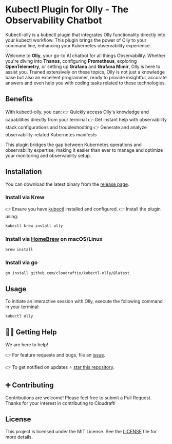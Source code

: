 # Kubectl Plugin for Olly - The Observability Chatbot

Kubectl-olly is a kubectl plugin that integrates Olly functionality directly into your kubectl workflow. This plugin brings the power of Olly to your command line, enhancing your Kubernetes observability experience.

Welcome to **Olly**, your go-to AI chatbot for all things Observability. Whether you're diving into **Thanos**, configuring **Prometheus**, exploring **OpenTelemetry**, or setting up **Grafana** and **Grafana Mimir**, Olly is here to assist you. Trained extensively on these topics, Olly is not just a knowledge base but also an excellent programmer, ready to provide insightful, accurate answers and even help you with coding tasks related to these technologies.

## Benefits

With kubectl-olly, you can:
👉 Quickly access Olly's knowledge and capabilities directly from your terminal
👉 Get instant help with observability stack configurations and troubleshooting
👉 Generate and analyze observability-related Kubernetes manifests

This plugin bridges the gap between Kubernetes operations and observability expertise, making it easier than ever to manage and optimize your monitoring and observability setup.

## Installation

You can download the latest binary from the [release page](https://github.com/cloudraftio/kubectl-olly/releases).

### Install via Krew

👉 Ensure you have [kubectl](https://kubernetes.io/docs/tasks/tools/#kubectl) installed and configured.
👉 Install the plugin using:
   ```bash
   kubectl krew install olly
   ```

### Install via [HomeBrew](https://brew.sh/) on macOS/Linux

```shell
brew install
```

### Install via go

```shell
go install github.com/cloudraftio/kubectl-olly/@latest
```

## Usage

To initiate an interactive session with Olly, execute the following command in your terminal:

```bash
kubectl olly
```

## 🙋‍♂️ Getting Help

We are here to help!

👉 For feature requests and bugs, file an [issue](https://github.com/cloudraftio/kubectl-olly/issues).

👉 To get notified on updates ⭐️ [star this repository](https://github.com/cloudraftio/kubectl-olly/stargazers).

## ➕ Contributing

Contributions are welcome! Please feel free to submit a Pull Request. Thanks for your interest in contributing to Cloudraft!

## License

This project is licensed under the MIT License. See the [LICENSE](LICENSE) file for more details.
